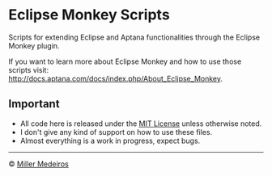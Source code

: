# Eclipse Monkey Scripts #

Scripts for extending Eclipse and Aptana functionalities through the Eclipse Monkey plugin.

If you want to learn more about Eclipse Monkey and how to use those scripts visit: <http://docs.aptana.com/docs/index.php/About_Eclipse_Monkey>.

## Important ##

 - All code here is released under the [MIT License](http://www.opensource.org/licenses/mit-license.php) unless otherwise noted.
 - I don't give any kind of support on how to use these files.
 - Almost everything is a work in progress, expect bugs.


----

&copy; [Miller Medeiros](http://www.millermedeiros.com)